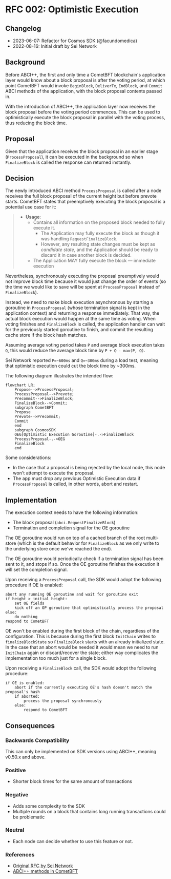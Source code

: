 # RFC 002: Optimistic Execution

## Changelog

* 2023-06-07: Refactor for Cosmos SDK (@facundomedica)
* 2022-08-16: Initial draft by Sei Network

## Background

Before ABCI++, the first and only time a CometBFT blockchain's application layer would know about a block proposal is after the voting period, at which point CometBFT would invoke `BeginBlock`, `DeliverTx`, `EndBlock`, and `Commit` ABCI methods of the application, with the block proposal contents passed in.

With the introduction of ABCI++, the application layer now receives the block proposal before the voting period commences. This can be used to optimistically execute the block proposal in parallel with the voting process, thus reducing the block time.

## Proposal

Given that the application receives the block proposal in an earlier stage (`ProcessProposal`), it can be executed in the background so when `FinalizeBlock` is called the response can returned instantly.

## Decision

The newly introduced ABCI method `ProcessProposal` is called after a node receives the full block proposal of the current height but before prevote starts. CometBFT states that preemptively executing the block proposal is a potential use case for it:

> * **Usage**:
>     * Contains all information on the proposed block needed to fully execute it.
>         * The Application may fully execute the block as though it was handling
>          `RequestFinalizeBlock`.
>         * However, any resulting state changes must be kept as _candidate state_,
>           and the Application should be ready to discard it in case another block is decided.
>     * The Application MAY fully execute the block &mdash; immediate execution

Nevertheless, synchronously executing the proposal preemptively would not improve block time because it would just change the order of events (so the time we would like to save will be spent at `ProcessProposal` instead of `FinalizeBlock`).

Instead, we need to make block execution asynchronous by starting a goroutine in `ProcessProposal` (whose termination signal is kept in the application context) and returning a response immediately. That way, the actual block execution would happen at the same time as voting. When voting finishes and `FinalizeBlock` is called, the application handler can wait for the previously started goroutine to finish, and commit the resulting cache store if the block hash matches.

Assuming average voting period takes `P` and average block execution takes `Q`, this would reduce the average block time by `P + Q - max(P, Q)`.

Sei Network reported `P=~600ms` and `Q=~300ms` during a load test, meaning that optimistic execution could cut the block time by ~300ms.

The following diagram illustrates the intended flow:

```mermaid
flowchart LR;
    Propose-->ProcessProposal;
    ProcessProposal-->Prevote;
    Precommit-->FinalizeBlock;
    FinalizeBlock-->Commit;
    subgraph CometBFT
    Propose
    Prevote-->Precommit;
    Commit
    end
    subgraph CosmosSDK
    OEG[Optimistic Execution Goroutine]-.->FinalizeBlock
    ProcessProposal-.->OEG
    FinalizeBlock
    end
```

Some considerations:

- In the case that a proposal is being rejected by the local node, this node won't attempt to execute the proposal.
- The app must drop any previous Optimistic Execution data if `ProcessProposal` is called, in other words, abort and restart.

## Implementation

The execution context needs to have the following information:
- The block proposal (`abci.RequestFinalizeBlock`)
- Termination and completion signal for the OE goroutine

The OE goroutine would run on top of a cached branch of the root multi-store (which is the default behavior for `FinalizeBlock` as we only write to the underlying store once we've reached the end).

The OE goroutine would periodically check if a termination signal has been sent to it, and stops if so. Once the OE goroutine finishes the execution it will set the completion signal.

Upon receiving a `ProcessProposal` call, the SDK would adopt the following procedure if OE is enabled:

```
abort any running OE goroutine and wait for goroutine exit
if height > initial height:
    set OE fields
    kick off an OP goroutine that optimistically process the proposal
else:
    do nothing
respond to CometBFT
```

OE won't be enabled during the first block of the chain, regardless of the configuration. This is because during the first block `InitChain` writes to `finalizeBlockState` so `FinalizeBlock` starts with an already initialized state. In the case that an abort would be needed it would mean we need to run `InitChain` again or discard/recover the state; either way complicates the implementation too much just for a single block.

Upon receiving a `FinalizeBlock` call, the SDK would adopt the following procedure:

```
if OE is enabled:
    abort if the currently executing OE's hash doesn't match the proposal's hash
    if aborted:
        process the proposal synchronously
    else:
        respond to CometBFT
```

## Consequences

### Backwards Compatibility

This can only be implemented on SDK versions using ABCI++, meaning v0.50.x and above.

### Positive

- Shorter block times for the same amount of transactions

### Negative

- Adds some complexity to the SDK
- Multiple rounds on a block that contains long running transactions could be problematic

### Neutral

- Each node can decide whether to use this feature or not.

### References

- [Original RFC by Sei Network](https://github.com/sei-protocol/sei-chain/blob/81b8af7980df722a63a910cc35ff96e60a94cbfe/docs/rfc/rfc-000-optimistic-proposal-processing.md)
- [ABCI++ methods in CometBFT](https://github.com/cometbft/cometbft/blob/a09f5d33ecd8846369b93cae9063291eb8abc3a0/spec/abci/abci%2B%2B_methods.md)